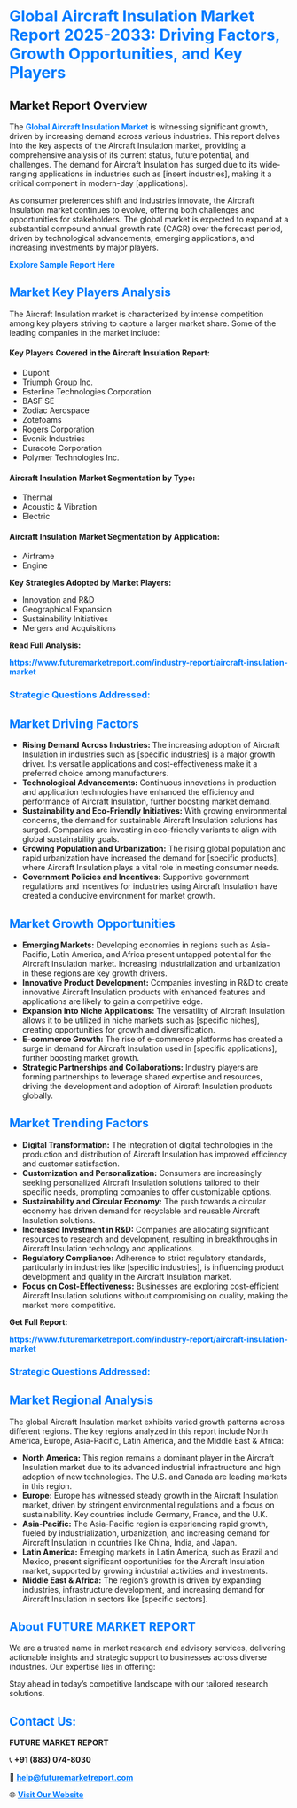 <h1 style="color: #007BFF;">Global Aircraft Insulation Market Report 2025-2033: Driving Factors, Growth Opportunities, and Key Players</h1>

<section id="overview">
<h2>Market Report Overview</h2>
<p>The <a href="https://www.futuremarketreport.com/industry-report/aircraft-insulation-market" style="color: #007BFF; text-decoration: none;"><strong>Global Aircraft Insulation Market</strong></a> is witnessing significant growth, driven by increasing demand across various industries. This report delves into the key aspects of the Aircraft Insulation market, providing a comprehensive analysis of its current status, future potential, and challenges. The demand for Aircraft Insulation has surged due to its wide-ranging applications in industries such as [insert industries], making it a critical component in modern-day [applications].</p>
<p>As consumer preferences shift and industries innovate, the Aircraft Insulation market continues to evolve, offering both challenges and opportunities for stakeholders. The global market is expected to expand at a substantial compound annual growth rate (CAGR) over the forecast period, driven by technological advancements, emerging applications, and increasing investments by major players.</p>
</section>

<section id="overview">
<p><a href="https://www.futuremarketreport.com/request-sample/reportId=58295" style="color: #007BFF; text-decoration: none;"><strong>Explore Sample Report Here</strong></a></p>
</section>

<section id="key-players">
<h2 style="color: #007BFF;">Market Key Players Analysis</h2>
<p>The Aircraft Insulation market is characterized by intense competition among key players striving to capture a larger market share. Some of the leading companies in the market include:</p>
<h4>Key Players Covered in the Aircraft Insulation Report:</h4>
<ul><li>Dupont</li><li>Triumph Group Inc.</li><li>Esterline Technologies Corporation</li><li>BASF SE</li><li>Zodiac Aerospace</li><li>Zotefoams</li><li>Rogers Corporation</li><li>Evonik Industries</li><li>Duracote Corporation</li><li>Polymer Technologies Inc.</li></ul>
<h4>Aircraft Insulation Market Segmentation by Type:</h4>
<ul><li>Thermal</li><li>Acoustic &amp; Vibration</li><li>Electric</li></ul>

<h4>Aircraft Insulation Market Segmentation by Application:</h4>
<ul><li>Airframe</li><li>Engine</li></ul>
<p><strong>Key Strategies Adopted by Market Players:</strong></p>
<ul>
<li>Innovation and R&D</li>
<li>Geographical Expansion</li>
<li>Sustainability Initiatives</li>
<li>Mergers and Acquisitions</li>
</ul>
</section>

<section>
<p><strong>Read Full Analysis: </strong></p><a href="https://www.futuremarketreport.com/industry-report/aircraft-insulation-market" style="color: #007BFF; text-decoration: none;"><strong>https://www.futuremarketreport.com/industry-report/aircraft-insulation-market</strong></a>
<h3 style="color: #007BFF;">Strategic Questions Addressed:</h3>
</section>

<section id="driving-factors">
<h2 style="color: #007BFF;">Market Driving Factors</h2>
<ul>
<li><strong>Rising Demand Across Industries:</strong> The increasing adoption of Aircraft Insulation in industries such as [specific industries] is a major growth driver. Its versatile applications and cost-effectiveness make it a preferred choice among manufacturers.</li>
<li><strong>Technological Advancements:</strong> Continuous innovations in production and application technologies have enhanced the efficiency and performance of Aircraft Insulation, further boosting market demand.</li>
<li><strong>Sustainability and Eco-Friendly Initiatives:</strong> With growing environmental concerns, the demand for sustainable Aircraft Insulation solutions has surged. Companies are investing in eco-friendly variants to align with global sustainability goals.</li>
<li><strong>Growing Population and Urbanization:</strong> The rising global population and rapid urbanization have increased the demand for [specific products], where Aircraft Insulation plays a vital role in meeting consumer needs.</li>
<li><strong>Government Policies and Incentives:</strong> Supportive government regulations and incentives for industries using Aircraft Insulation have created a conducive environment for market growth.</li>
</ul>
</section>

<section id="growth-opportunities">
<h2 style="color: #007BFF;">Market Growth Opportunities</h2>
<ul>
<li><strong>Emerging Markets:</strong> Developing economies in regions such as Asia-Pacific, Latin America, and Africa present untapped potential for the Aircraft Insulation market. Increasing industrialization and urbanization in these regions are key growth drivers.</li>
<li><strong>Innovative Product Development:</strong> Companies investing in R&D to create innovative Aircraft Insulation products with enhanced features and applications are likely to gain a competitive edge.</li>
<li><strong>Expansion into Niche Applications:</strong> The versatility of Aircraft Insulation allows it to be utilized in niche markets such as [specific niches], creating opportunities for growth and diversification.</li>
<li><strong>E-commerce Growth:</strong> The rise of e-commerce platforms has created a surge in demand for Aircraft Insulation used in [specific applications], further boosting market growth.</li>
<li><strong>Strategic Partnerships and Collaborations:</strong> Industry players are forming partnerships to leverage shared expertise and resources, driving the development and adoption of Aircraft Insulation products globally.</li>
</ul>
</section>

<section id="trending-factors">
<h2 style="color: #007BFF;">Market Trending Factors</h2>
<ul>
<li><strong>Digital Transformation:</strong> The integration of digital technologies in the production and distribution of Aircraft Insulation has improved efficiency and customer satisfaction.</li>
<li><strong>Customization and Personalization:</strong> Consumers are increasingly seeking personalized Aircraft Insulation solutions tailored to their specific needs, prompting companies to offer customizable options.</li>
<li><strong>Sustainability and Circular Economy:</strong> The push towards a circular economy has driven demand for recyclable and reusable Aircraft Insulation solutions.</li>
<li><strong>Increased Investment in R&D:</strong> Companies are allocating significant resources to research and development, resulting in breakthroughs in Aircraft Insulation technology and applications.</li>
<li><strong>Regulatory Compliance:</strong> Adherence to strict regulatory standards, particularly in industries like [specific industries], is influencing product development and quality in the Aircraft Insulation market.</li>
<li><strong>Focus on Cost-Effectiveness:</strong> Businesses are exploring cost-efficient Aircraft Insulation solutions without compromising on quality, making the market more competitive.</li>
</ul>
</section>

<section>
<p><strong>Get Full Report: </strong></p><a href="https://www.futuremarketreport.com/industry-report/aircraft-insulation-market" style="color: #007BFF; text-decoration: none;"><strong>https://www.futuremarketreport.com/industry-report/aircraft-insulation-market</strong></a>
<h3 style="color: #007BFF;">Strategic Questions Addressed:</h3>
</section>


<section id="regional-analysis">
<h2 style="color: #007BFF;">Market Regional Analysis</h2>
<p>The global Aircraft Insulation market exhibits varied growth patterns across different regions. The key regions analyzed in this report include North America, Europe, Asia-Pacific, Latin America, and the Middle East & Africa:</p>
<ul>
<li><strong>North America:</strong> This region remains a dominant player in the Aircraft Insulation market due to its advanced industrial infrastructure and high adoption of new technologies. The U.S. and Canada are leading markets in this region.</li>
<li><strong>Europe:</strong> Europe has witnessed steady growth in the Aircraft Insulation market, driven by stringent environmental regulations and a focus on sustainability. Key countries include Germany, France, and the U.K.</li>
<li><strong>Asia-Pacific:</strong> The Asia-Pacific region is experiencing rapid growth, fueled by industrialization, urbanization, and increasing demand for Aircraft Insulation in countries like China, India, and Japan.</li>
<li><strong>Latin America:</strong> Emerging markets in Latin America, such as Brazil and Mexico, present significant opportunities for the Aircraft Insulation market, supported by growing industrial activities and investments.</li>
<li><strong>Middle East & Africa:</strong> The region’s growth is driven by expanding industries, infrastructure development, and increasing demand for Aircraft Insulation in sectors like [specific sectors].</li>
</ul>
</section>

<footer>
<h2 style="color: #007BFF;">About FUTURE MARKET REPORT</h2>
<p>We are a trusted name in market research and advisory services, delivering actionable insights and strategic support to businesses across diverse industries. Our expertise lies in offering:</p>

<p>Stay ahead in today’s competitive landscape with our tailored research solutions.</p>

<h2 style="color: #007BFF;">Contact Us:</h2>
<p><strong>FUTURE MARKET REPORT</strong></p>
<p>📞 <strong>+91 (883) 074-8030</strong></p>
<p>📧 <strong><a href="mailto:help@futuremarketreport.com" style="color: #007BFF;">help@futuremarketreport.com</a></strong></p>
<p>🌐 <strong><a href="https://www.futuremarketreport.com/" style="color: #007BFF;">Visit Our Website</a></strong></p>
</footer>